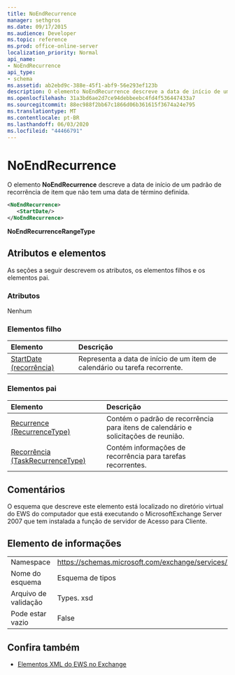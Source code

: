 ```yaml
---
title: NoEndRecurrence
manager: sethgros
ms.date: 09/17/2015
ms.audience: Developer
ms.topic: reference
ms.prod: office-online-server
localization_priority: Normal
api_name:
- NoEndRecurrence
api_type:
- schema
ms.assetid: ab2ebd9c-388e-45f1-abf9-56e293ef123b
description: O elemento NoEndRecurrence descreve a data de início de um padrão de recorrência de item que não tem uma data de término definida.
ms.openlocfilehash: 31a3bd6ae2d7ce94debbeebc4fd4f536447433a7
ms.sourcegitcommit: 88ec988f2bb67c1866d06b361615f3674a24e795
ms.translationtype: MT
ms.contentlocale: pt-BR
ms.lasthandoff: 06/03/2020
ms.locfileid: "44466791"
---
```

# <a name="noendrecurrence"></a>NoEndRecurrence

O elemento **NoEndRecurrence** descreve a data de início de um padrão de recorrência de item que não tem uma data de término definida. 
  
```xml
<NoEndRecurrence>
   <StartDate/>
</NoEndRecurrence>
```

 **NoEndRecurrenceRangeType**
## <a name="attributes-and-elements"></a>Atributos e elementos

As seções a seguir descrevem os atributos, os elementos filhos e os elementos pai.
  
### <a name="attributes"></a>Atributos

Nenhum
  
### <a name="child-elements"></a>Elementos filho

|**Elemento**|**Descrição**|
|:-----|:-----|
|[StartDate (recorrência)](startdate-recurrence.md) <br/> |Representa a data de início de um item de calendário ou tarefa recorrente.  <br/> |
   
### <a name="parent-elements"></a>Elementos pai

|**Elemento**|**Descrição**|
|:-----|:-----|
|[Recurrence (RecurrenceType)](recurrence-recurrencetype.md) <br/> |Contém o padrão de recorrência para itens de calendário e solicitações de reunião.  <br/> |
|[Recorrência (TaskRecurrenceType)](recurrence-taskrecurrencetype.md) <br/> |Contém informações de recorrência para tarefas recorrentes.  <br/> |
   
## <a name="remarks"></a>Comentários

O esquema que descreve este elemento está localizado no diretório virtual do EWS do computador que está executando o MicrosoftExchange Server 2007 que tem instalada a função de servidor de Acesso para Cliente.
  
## <a name="element-information"></a>Elemento de informações

|||
|:-----|:-----|
|Namespace  <br/> |https://schemas.microsoft.com/exchange/services/2006/types  <br/> |
|Nome do esquema  <br/> |Esquema de tipos  <br/> |
|Arquivo de validação  <br/> |Types. xsd  <br/> |
|Pode estar vazio  <br/> |False  <br/> |
   
## <a name="see-also"></a>Confira também



- [Elementos XML do EWS no Exchange](ews-xml-elements-in-exchange.md)

